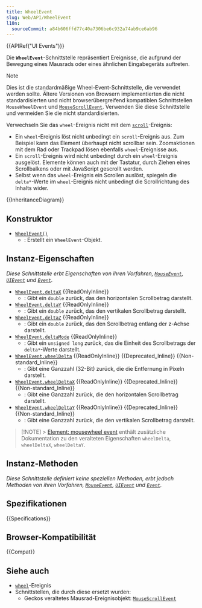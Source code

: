```yaml
---
title: WheelEvent
slug: Web/API/WheelEvent
l10n:
  sourceCommit: a84b606ffd77c40a7306be6c932a74ab9ce6ab96
---
```


{{APIRef("UI Events")}}

Die **`WheelEvent`**-Schnittstelle repräsentiert Ereignisse, die aufgrund der Bewegung eines Mausrads oder eines ähnlichen Eingabegeräts auftreten.

> [!NOTE]
> Dies ist die standardmäßige Wheel-Event-Schnittstelle, die verwendet werden sollte. Ältere Versionen von Browsern implementierten die nicht standardisierten und nicht browserübergreifend kompatiblen Schnittstellen `MouseWheelEvent` und [`MouseScrollEvent`](/de/docs/Web/API/MouseScrollEvent). Verwenden Sie diese Schnittstelle und vermeiden Sie die nicht standardisierten.

Verwechseln Sie das `wheel`-Ereignis nicht mit dem [`scroll`](/de/docs/Web/API/Element/scroll_event)-Ereignis:

- Ein `wheel`-Ereignis löst nicht unbedingt ein `scroll`-Ereignis aus. Zum Beispiel kann das Element überhaupt nicht scrollbar sein. Zoomaktionen mit dem Rad oder Trackpad lösen ebenfalls `wheel`-Ereignisse aus.
- Ein `scroll`-Ereignis wird nicht unbedingt durch ein `wheel`-Ereignis ausgelöst. Elemente können auch mit der Tastatur, durch Ziehen eines Scrollbalkens oder mit JavaScript gescrollt werden.
- Selbst wenn das `wheel`-Ereignis ein Scrollen auslöst, spiegeln die `delta*`-Werte im `wheel`-Ereignis nicht unbedingt die Scrollrichtung des Inhalts wider.

{{InheritanceDiagram}}

## Konstruktor

- [`WheelEvent()`](/de/docs/Web/API/WheelEvent/WheelEvent)
  - : Erstellt ein `WheelEvent`-Objekt.

## Instanz-Eigenschaften

_Diese Schnittstelle erbt Eigenschaften von ihren Vorfahren, [`MouseEvent`](/de/docs/Web/API/MouseEvent), [`UIEvent`](/de/docs/Web/API/UIEvent) und [`Event`](/de/docs/Web/API/Event)._

- [`WheelEvent.deltaX`](/de/docs/Web/API/WheelEvent/deltaX) {{ReadOnlyInline}}
  - : Gibt ein `double` zurück, das den horizontalen Scrollbetrag darstellt.
- [`WheelEvent.deltaY`](/de/docs/Web/API/WheelEvent/deltaY) {{ReadOnlyInline}}
  - : Gibt ein `double` zurück, das den vertikalen Scrollbetrag darstellt.
- [`WheelEvent.deltaZ`](/de/docs/Web/API/WheelEvent/deltaZ) {{ReadOnlyInline}}
  - : Gibt ein `double` zurück, das den Scrollbetrag entlang der z-Achse darstellt.
- [`WheelEvent.deltaMode`](/de/docs/Web/API/WheelEvent/deltaMode) {{ReadOnlyInline}}
  - : Gibt ein `unsigned long` zurück, das die Einheit des Scrollbetrags der `delta*`-Werte darstellt.
- [`WheelEvent.wheelDelta`](/de/docs/Web/API/WheelEvent/wheelDelta) {{ReadOnlyInline}} {{Deprecated_Inline}} {{Non-standard_Inline}}
  - : Gibt eine Ganzzahl (32-Bit) zurück, die die Entfernung in Pixeln darstellt.
- [`WheelEvent.wheelDeltaX`](/de/docs/Web/API/WheelEvent/wheelDeltaX) {{ReadOnlyInline}} {{Deprecated_Inline}} {{Non-standard_Inline}}
  - : Gibt eine Ganzzahl zurück, die den horizontalen Scrollbetrag darstellt.
- [`WheelEvent.wheelDeltaY`](/de/docs/Web/API/WheelEvent/wheelDeltaY) {{ReadOnlyInline}} {{Deprecated_Inline}} {{Non-standard_Inline}}
  - : Gibt eine Ganzzahl zurück, die den vertikalen Scrollbetrag darstellt.

> [!NOTE] > [Element: mousewheel event](/de/docs/Web/API/Element/mousewheel_event) enthält zusätzliche Dokumentation zu den veralteten Eigenschaften `wheelDelta`, `wheelDeltaX`, `wheelDeltaY`.

## Instanz-Methoden

_Diese Schnittstelle definiert keine speziellen Methoden, erbt jedoch Methoden von ihren Vorfahren, [`MouseEvent`](/de/docs/Web/API/MouseEvent), [`UIEvent`](/de/docs/Web/API/UIEvent) und [`Event`](/de/docs/Web/API/Event)._

## Spezifikationen

{{Specifications}}

## Browser-Kompatibilität

{{Compat}}

## Siehe auch

- [`wheel`](/de/docs/Web/API/Element/wheel_event)-Ereignis
- Schnittstellen, die durch diese ersetzt wurden:
  - Geckos veraltetes Mausrad-Ereignisobjekt: [`MouseScrollEvent`](/de/docs/Web/API/MouseScrollEvent)
